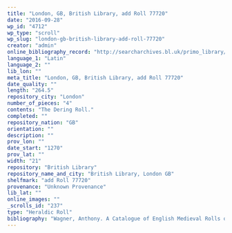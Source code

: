 ```yaml
---
title: "London, GB, British Library, add Roll 77720"
date: "2016-09-28"
wp_id: "4712"
wp_type: "scroll"
wp_slug: "london-gb-british-library-add-roll-77720"
creator: "admin"
online_bibliography_record: "http://searcharchives.bl.uk/primo_library/libweb/action/display.do?tabs=detailsTab&ct=display&fn=search&doc=IAMS032-002170730&indx=22&recIds=IAMS032-002170730&recIdxs=1&elementId=1&renderMode=poppedOut&displayMode=full&frbrVersion=&dscnt=0&scp.scps=scope%3A%28BL%29&frbg=&tab=local&dstmp=1394345130664&srt=rank&mode=Basic&dum=true&vl(freeText0)=harley+roll&vid=IAMS_VU2"
language_1: "Latin"
language_2: ""
lib_lon: ""
meta_title: "London, GB, British Library, add Roll 77720"
date_quality: ""
length: "264.5"
repository_city: "London"
number_of_pieces: "4"
contents: "The Dering Roll."
completed: ""
repository_nation: "GB"
orientation: ""
description: ""
prov_lon: ""
date_start: "1270"
prov_lat: ""
width: "21"
repository: "British Library"
repository_name_and_city: "British Library, London GB"
shelfmark: "add Roll 77720"
provenance: "Unknown Provenance"
lib_lat: ""
online_images: ""
_scrolls_id: "237"
type: "Heraldic Roll"
bibliography: "Wagner, Anthony. A Catalogue of English Medieval Rolls of Arms. Aspilogia 1. Woodbridge, Suffolk: Boydell Press, 2009, 14-16."
---
```



